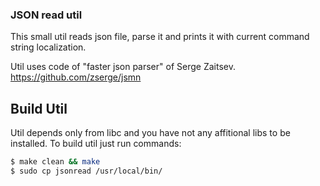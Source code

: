 ### JSON read util

This small util reads json file, parse it and prints it
with current command string localization.

Util uses code of "faster json parser" of Serge Zaitsev.
https://github.com/zserge/jsmn

## Build Util

Util depends only from libc and you have not any affitional libs to be installed. To build util just run commands:

```sh
$ make clean && make
$ sudo cp jsonread /usr/local/bin/
```
